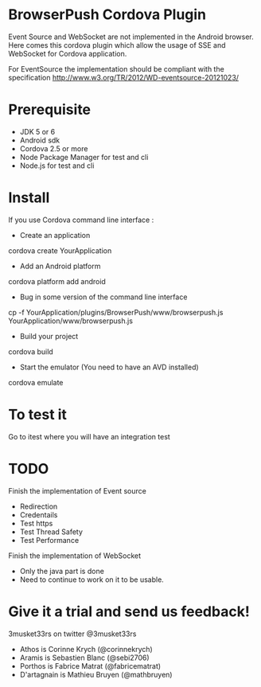 BrowserPush Cordova Plugin
========================

Event Source and WebSocket are not implemented in the Android browser.
Here comes this cordova plugin which allow the usage of SSE and WebSocket for Cordova application.

For EventSource the implementation should be compliant with the specification
http://www.w3.org/TR/2012/WD-eventsource-20121023/

Prerequisite
===========

- JDK 5 or 6
- Android sdk
- Cordova 2.5 or more
- Node Package Manager for test and cli
- Node.js for test and cli


Install
===========

If you use Cordova command line interface :

- Create an application

cordova create YourApplication
- Add an Android platform

cordova platform add android
- Bug in some version of the command line interface

cp -f YourApplication/plugins/BrowserPush/www/browserpush.js YourApplication/www/browserpush.js
- Build your project

cordova build
- Start the emulator (You need to have an AVD installed)

cordova emulate

To test it
===========

Go to itest where you will have an integration test

TODO
===========

Finish the implementation of Event source
- Redirection
- Credentails
- Test https
- Test Thread Safety
- Test Performance

Finish the implementation of WebSocket
- Only the java part is done
- Need to continue to work on it to be usable.



Give it a trial and send us feedback!
====================================

3musket33rs on twitter @3musket33rs
- Athos is Corinne Krych (@corinnekrych)
- Aramis is Sebastien Blanc (@sebi2706)
- Porthos is Fabrice Matrat (@fabricematrat)
- D'artagnain is Mathieu Bruyen (@mathbruyen)
